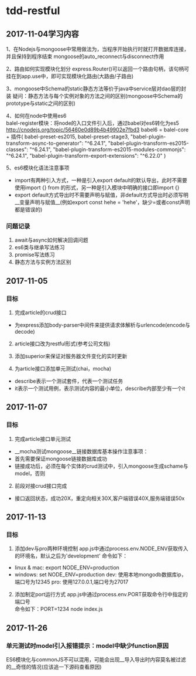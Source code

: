 # tdd-restful
## 2017-11-04学习内容
1、在Nodejs与mongoose中常用做法为，当程序开始执行时就打开数据库连接，并且保持到程序结束
mongoose的auto_reconnect与disconnect作用

2、路由如何实现模块化划分
express.Router()可以返回一个路由句柄，该句柄可挂在到app.use中，即可实现模块化路由(大路由/子路由)

3、mongoose中Schema的static静态方法等价于java中service层对dao层的封装
疑问：静态方法与每个实例对象的方法之间的区别(mongoose中Schema的prototype与static之间的区别)

4、如何在node中使用es6  
balel-register模块：将node的入口文件引入后，通过babel对es6转化为es5
http://cnodejs.org/topic/56460e0d89b4b49902e7fbd3
babel6 = balel-core + 插件(
    babel-preset-es2015, babel-preset-stage3, 
    "babel-plugin-transform-async-to-generator": "^6.24.1",
    "babel-plugin-transform-es2015-classes": "^6.24.1",
    "babel-plugin-transform-es2015-modules-commonjs": "^6.24.1",
    "babel-plugin-transform-export-extensions": "^6.22.0"
)

5、es6模块化语法注意事项  
- import有两种引入方式，一种是引入export default的默认导出，此时不需要使用import {} from 的形式，另一种是引入模块中明确的接口即import {}
- export default方式导出时不需要声明与赋值，非default方式导出时必须写明__变量声明与赋值__(例如export const hehe = 'hehe'，缺少=或者const声明都是错误的)

### 问题记录
1. await与async如何解决回调问题
2. es6类与继承写法练习
3. promise写法练习
4. 静态方法与实例方法区别

## 2017-11-05
### 目标
1. 完成article的crud接口  
- 为express添加body-parser中间件来提供请求体解析与urlencode(encode与decode)

2. article接口改为restful形式(参考公司文档)

3. 添加superior来保证对服务器文件变化的实时更新

4. 为article接口添加单元测试(chai，mocha)
- describe表示一个测试套件，代表一个测试任务
- it表示一个测试用例，表示测试内容的最小单位，describe内部至少有一个it

## 2017-11-07
### 目标
1. 完成article接口单元测试
- __mocha测试mongoose__链接数据库基本操作注意事项：
- 首先需要保证mongoose链接数据库成功
- 链接成功后，必须在每个实体的crud测试中，引入mongoose生成schame与model，否则

2. 前段对接crud接口完成
- 接口返回状态，成功20X，重定向相关30X,客户端错误40X,服务端错误50x

## 2017-11-13
### 目标
1. 添加dev与pro两种环境控制
app.js中通过process.env.NODE_ENV获取传入的环境名，默认之后为'development'
命令如下：
- linux & mac: export NODE_ENV=production
- windows: set NODE_ENV=production
dev: 使用本地mongodb数据库ip，端口号为12345
pro: 使用127.0.0.1,端口号为27017

2. 添加制定port运行方式
app.js中通过process.env.PORT获取命令行中指定的端口号  
命令如下：PORT=1234 node index.js

## 2017-11-26
### 单元测试时model引入报错提示：model中缺少function原因
ES6模块化与commonJS不可以混用，可能会出现__导入导出时内容莫名被过滤的__奇怪的情况(应该追一下源码查看原因)

